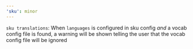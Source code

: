 ```yaml
---
'sku': minor
---
```


`sku translations`: When `languages` is configured in sku config _and_ a vocab config file is found, a warning will be shown telling the user that the vocab config file will be ignored
